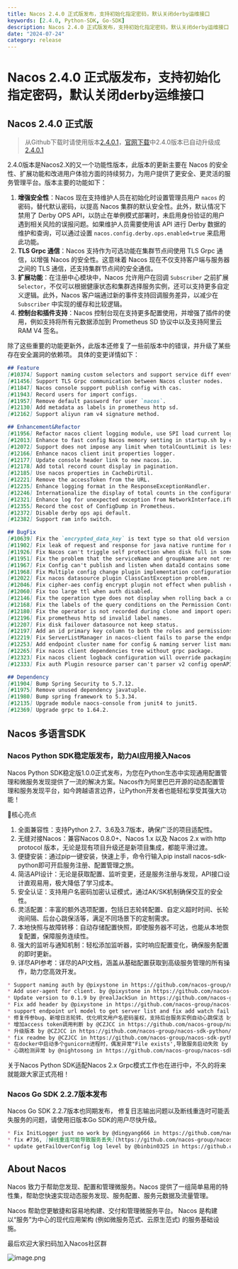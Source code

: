 ```yaml
---
title: Nacos 2.4.0 正式版发布，支持初始化指定密码，默认关闭derby运维接口
keywords: [2.4.0, Python-SDK, Go-SDK]
description: Nacos 2.4.0 正式版发布，支持初始化指定密码，默认关闭derby运维接口
date: "2024-07-24"
category: release
---
```

# Nacos 2.4.0 正式版发布，支持初始化指定密码，默认关闭derby运维接口

## Nacos 2.4.0 正式版

> 从Github下载时请使用版本[2.4.0.1](https://github.com/alibaba/nacos/releases/tag/2.4.0.1)，[官网下载](/download/nacos-server/)中2.4.0版本已自动升级成[2.4.0.1](https://github.com/alibaba/nacos/releases/tag/2.4.0.1)

2.4.0版本是Nacos2.X的又一个功能性版本，此版本的更新主要在 Nacos 的安全性、扩展功能和改进用户体验方面的持续努力，为用户提供了更安全、更灵活的服务管理平台。版本主要的功能如下：

1. **增强安全性**：Nacos 现在支持维护人员在初始化时设置管理员用户 `nacos` 的密码，替代默认密码，以提高 Nacos 集群的默认安全性。此外，默认情况下禁用了 Derby OPS API，以防止在单例模式部署时，未启用身份验证的用户遇到相关风险的误报问题。如果维护人员需要使用该 API 进行 Derby 数据的维护和查询，可以通过设置 `nacos.config.derby.ops.enabled=true` 来启用此功能。
2. **TLS Grpc 通信**：Nacos 支持作为可选功能在集群节点间使用 TLS Grpc 通信，以增强 Nacos 的安全性。这意味着 Nacos 现在不仅支持客户端与服务器之间的 TLS 通信，还支持集群节点间的安全通信。
3. **扩展功能**：在注册中心模块中，Nacos 允许用户在回调 `Subscriber` 之前扩展 `Selector`，不仅可以根据健康状态和集群选择服务实例，还可以支持更多自定义逻辑。此外，Nacos 客户端通过新的事件支持回调服务差异，以减少在 `Subscriber` 中实现的缓存和比较逻辑。
4. **控制台和插件支持**：Nacos 控制台现在支持更多配置使用，并增强了插件的使用，例如支持将所有元数据添加到 Prometheus SD 协议中以及支持阿里云 RAM V4 签名。

除了这些重要的功能更新外，此版本还修复了一些前版本中的错误，并升级了某些存在安全漏洞的依赖项。
具体的变更详情如下：

```markdown
## Feature
[#10374] Support naming custom selectors and support service diff events.
[#11456] Support TLS Grpc communication between Nacos cluster nodes.
[#11847] Nacos console support publish config with cas.
[#11943] Record users for import configs.
[#11957] Remove default password for user `nacos`.
[#12130] Add metadata as labels in prometheus http sd.
[#12162] Support aliyun ram v4 signature method.

## Enhancement&Refactor
[#11956] Refactor nacos client logging module, use SPI load current logger adapter.
[#12013] Enhance to fast config Nacos memory setting in startup.sh by environment CUSTOM_NACOS_MEMORY.
[#12072] Support does not impose any limit when totalCountLimit is less than 0.
[#12166] Enhance nacos client init properties logger.
[#12177] Update console header link to new nacos.io.
[#12178] Add total record count display in pagination.
[#12185] Use nacos properties in CacheDirUtil.
[#12221] Remove the accessToken from the URL.
[#12235] Enhance logging format in the ResponseExceptionHandler.
[#12246] Internationalize the display of total counts in the configuration list and service list.
[#12321] Enhance log for unexpected exception from NetworkInterface.ifUp.
[#12355] Record the cost of ConfigDump in Prometheus.
[#12372] Disable derby ops api default.
[#12382] Support ram info switch.

## BugFix
[#10639] Fix the `encrypted_data_key` is text type so that old version can't upgrade directly.
[#11902] Fix leak of request and response for java native runtime for nacos-client.
[#11926] Fix Nacos can't triggle self protection when disk full in some OS.
[#11951] Fix the problem that the serviceName and groupName are not resolved correctly when deleting an empty service instance.
[#11967] Fix Config can't publish and listen when dataId contains some special words in Window OS.
[#11968] Fix Multiple config change plugin implementation configuration conflicts problem.
[#12022] Fix nacos datasource plugin ClassCastException problem.
[#12046] Fix cipher-aes config encrypt plugin not effect when publish config again.
[#12060] Fix too large ttl when auth disabled.
[#12146] Fix the operation type does not display when rolling back a configuration with a delete operation type.
[#12168] Fix the labels of the query conditions on the Permission Control - Role Management page are still displayed in Chinese after switching the system language to English.
[#12180] Fix the operator is not recorded during clone and import operations.
[#12196] Fix prometheus http sd invalid label names.
[#12207] Fix disk failover datasource not keep status.
[#12197] Add an id primary key column to both the roles and permissions tables.
[#12219] Fix ServerListManager in nacos-client fails to parse the endpoint in the config.
[#12253] Add endpoint cluster name for config & naming server list manager.
[#12265] Fix nacos client dependencies tree without grpc package.
[#12323] Fix nacos client logback configuration will override packagingData problem.
[#12333] Fix auth Plugin resource parser can't parser v2 config openAPI namespaceId.

## Dependency
[#11904] Bump Spring Security to 5.7.12.
[#11975] Remove unused dependency javatuple.
[#11980] Bump spring framework to 5.3.34.
[#12135] Upgrade module naocs-console from junit4 to junit5.
[#12369] Upgrade grpc to 1.64.2.
```

## Nacos 多语言SDK

### Nacos Python SDK稳定版发布，助力AI应用接入Nacos

Nacos Python SDK稳定版1.0.0正式发布，为您在Python生态中实现通用配置管理和微服务发现提供了一流的解决方案。Nacos作为阿里巴巴开源的动态配置管理和服务发现平台，如今跨越语言边界，让Python开发者也能轻松享受其强大功能！

🌟核心亮点
1. 全面兼容性：支持Python 2.7、3.6及3.7版本，确保广泛的项目适配性。
2. 无缝对接Nacos：兼容Nacos 0.8.0+、Nacos 1.x 以及 Nacos 2.x with http protocol 版本，无论是现有项目升级还是新项目集成，都能平滑过渡。
3. 便捷安装：通过pip一键安装，快速上手，命令行输入pip install nacos-sdk-python即可开启服务注册、配置管理之旅。
4. 简洁API设计：无论是获取配置、监听变更，还是服务注册与发现，API接口设计直观易用，极大降低了学习成本。
5. 安全认证：支持用户名密码加密认证模式，通过AK/SK机制确保交互的安全性。
6. 灵活配置：丰富的额外选项配置，包括日志轮转配置、自定义超时时间、长轮询间隔、后台心跳保活等，满足不同场景下的定制需求。
7. 本地快照与故障转移：自动存储配置快照，即使服务器不可达，也能从本地恢复配置，保障服务连续性。
8. 强大的监听与通知机制：轻松添加监听器，实时响应配置变化，确保服务配置的即时更新。
9. 详尽API参考：详尽的API文档，涵盖从基础配置获取到高级服务管理的所有操作，助力您高效开发。

```markdown
* Support naming auth by @pixystone in https://github.com/nacos-group/nacos-sdk-python/pull/116
* Add user-agent for client. by @pixystone in https://github.com/nacos-group/nacos-sdk-python/pull/118
* Update version to 0.1.9 by @realJackSun in https://github.com/nacos-group/nacos-sdk-python/pull/119
* Fix add header by @pixystone in https://github.com/nacos-group/nacos-sdk-python/pull/120
* support endpoint url model to get server list and fix add watch fail on mac & linux  by @shiyiyue1102 in https://github.com/nacos-group/nacos-sdk-python/pull/147
* 修复传参bug、新增日志轮转、优化明文用户名密码鉴权，支持后台服务实例自动心跳保活 by @CZJCC in https://github.com/nacos-group/nacos-sdk-python/pull/160
* 增加access token调用判断 by @CZJCC in https://github.com/nacos-group/nacos-sdk-python/pull/163
* 升级版本 by @CZJCC in https://github.com/nacos-group/nacos-sdk-python/pull/164
* fix readme by @CZJCC in https://github.com/nacos-group/nacos-sdk-python/pull/165
* 在docker中启动多个gunicorn进程时，偶发异常"File exists',导致服务启动失败 by @projoy in https://github.com/nacos-group/nacos-sdk-python/pull/171
* 心跳检测异常 by @nightosong in https://github.com/nacos-group/nacos-sdk-python/pull/169
```

关于Nacos Python SDK适配Nacos 2.x Grpc模式工作也在进行中，不久的将来就能跟大家正式亮相！


### Nacos Go SDK 2.2.7版本发布

Nacos Go SDK 2.2.7版本也同期发布， 修复日志输出问题以及断线重连时可能丢失服务的问题，请使用旧版本Go SDK的用户尽快升级。

```markdown
* Fix InitLogger just no work by @dingyang666 in https://github.com/nacos-group/nacos-sdk-go/pull/759
* fix #736, [掉线重连可能导致服务丢失](https://github.com/nacos-group/nacos-sdk-go/… by @ijustyce in https://github.com/nacos-group/nacos-sdk-go/pull/737
* update getFailOverConfig log level by @binbin0325 in https://github.com/nacos-group/nacos-sdk-go/pull/768
```

## About Nacos

Nacos 致力于帮助您发现、配置和管理微服务。Nacos 提供了一组简单易用的特性集，帮助您快速实现动态服务发现、服务配置、服务元数据及流量管理。

Nacos 帮助您更敏捷和容易地构建、交付和管理微服务平台。 Nacos 是构建以“服务”为中心的现代应用架构 (例如微服务范式、云原生范式) 的服务基础设施。

最后欢迎大家扫码加入Nacos社区群

![image.png](https://cdn.nlark.com/yuque/0/2024/jpeg/1577777/1721799847016-353eca94-a5b6-4a73-bfc9-686a5bd2a510.jpeg?x-oss-process=image%2Fformat%2Cwebp%2Fresize%2Cw_1080%2Climit_0%2Finterlace%2C1)

